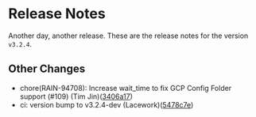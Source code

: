 # Release Notes
Another day, another release. These are the release notes for the version `v3.2.4`.

## Other Changes
* chore(RAIN-94708): Increase wait_time to fix GCP Config Folder support (#109) (Tim Jin)([3406a17](https://github.com/lacework/terraform-gcp-config/commit/3406a17d32545f2900017af867b28d296a52314a))
* ci: version bump to v3.2.4-dev (Lacework)([5478c7e](https://github.com/lacework/terraform-gcp-config/commit/5478c7e1db5428d76e5f42669e69a102380bd335))

